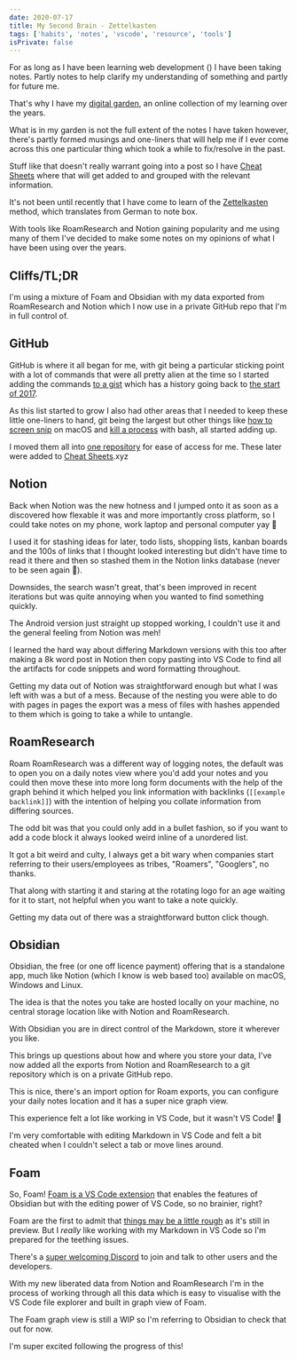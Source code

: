 ```yaml
---
date: 2020-07-17
title: My Second Brain - Zettelkasten
tags: ['habits', 'notes', 'vscode', 'resource', 'tools']
isPrivate: false
---
```


<script>
  import { DateDistance } from '$lib/components'
</script>

For as long as I have been learning web development (<DateDistance
date="2016-06-15" />) I have been taking notes. Partly notes to help
clarify my understanding of something and partly for future me.

That's why I have my [digital garden], an online collection of my
learning over the years.

What is in my garden is not the full extent of the notes I have taken
however, there's partly formed musings and one-liners that will help
me if I ever come across this one particular thing which took a while
to fix/resolve in the past.

Stuff like that doesn't really warrant going into a post so I have
[Cheat Sheets] where that will get added to and grouped with the
relevant information.

It's not been until recently that I have come to learn of the
[Zettelkasten] method, which translates from German to note box.

With tools like RoamResearch and Notion gaining popularity and me
using many of them I've decided to make some notes on my opinions of
what I have been using over the years.

## Cliffs/TL;DR

I'm using a mixture of Foam and Obsidian with my data exported from
RoamResearch and Notion which I now use in a private GitHub repo that
I'm in full control of.

## GitHub

GitHub is where it all began for me, with git being a particular
sticking point with a lot of commands that were all pretty alien at
the time so I started adding the commands [to a gist] which has a
history going back to [the start of 2017].

As this list started to grow I also had other areas that I needed to
keep these little one-liners to hand, git being the largest but other
things like [how to screen snip] on macOS and [kill a process] with
bash, all started adding up.

I moved them all into [one repository] for ease of access for me.
These later were added to [Cheat Sheets].xyz

## Notion

Back when Notion was the new hotness and I jumped onto it as soon as a
discovered how flexable it was and more importantly cross platform, so
I could take notes on my phone, work laptop and personal computer yay
🎉

I used it for stashing ideas for later, todo lists, shopping lists,
kanban boards and the 100s of links that I thought looked interesting
but didn't have time to read it there and then so stashed them in the
Notion links database (never to be seen again 🤣).

Downsides, the search wasn't great, that's been improved in recent
iterations but was quite annoying when you wanted to find something
quickly.

The Android version just straight up stopped working, I couldn't use
it and the general feeling from Notion was meh!

I learned the hard way about differing Markdown versions with this too
after making a 8k word post in Notion then copy pasting into VS Code
to find all the artifacts for code snippets and word formatting
throughout.

Getting my data out of Notion was straightforward enough but what I
was left with was a but of a mess. Because of the nesting you were
able to do with pages in pages the export was a mess of files with
hashes appended to them which is going to take a while to untangle.

## RoamResearch

Roam RoamResearch was a different way of logging notes, the default
was to open you on a daily notes view where you'd add your notes and
you could then move these into more long form documents with the help
of the graph behind it which helped you link information with
backlinks (`[[example backlink]]`) with the intention of helping you
collate information from differing sources.

The odd bit was that you could only add in a bullet fashion, so if you
want to add a code block it always looked weird inline of a unordered
list.

It got a bit weird and culty, I always get a bit wary when companies
start referring to their users/employees as tribes, "Roamers",
"Googlers", no thanks.

That along with starting it and staring at the rotating logo for an
age waiting for it to start, not helpful when you want to take a note
quickly.

Getting my data out of there was a straightforward button click
though.

## Obsidian

Obsidian, the free (or one off licence payment) offering that is a
standalone app, much like Notion (which I know is web based too)
available on macOS, Windows and Linux.

The idea is that the notes you take are hosted locally on your
machine, no central storage location like with Notion and
RoamResearch.

With Obsidian you are in direct control of the Markdown, store it
wherever you like.

This brings up questions about how and where you store your data, I've
now added all the exports from Notion and RoamResearch to a git
repository which is on a private GitHub repo.

This is nice, there's an import option for Roam exports, you can
configure your daily notes location and it has a super nice graph
view.

This experience felt a lot like working in VS Code, but it wasn't VS
Code! 😬

I'm very comfortable with editing Markdown in VS Code and felt a bit
cheated when I couldn't select a tab or move lines around.

## Foam

So, Foam! [Foam is a VS Code extension] that enables the features of
Obsidian but with the editing power of VS Code, so no brainier, right?

Foam are the first to admit that [things may be a little rough] as
it's still in preview. But I _really_ like working with my Markdown in
VS Code so I'm prepared for the teething issues.

There's a [super welcoming Discord] to join and talk to other users
and the developers.

With my new liberated data from Notion and RoamResearch I'm in the
process of working through all this data which is easy to visualise
with the VS Code file explorer and built in graph view of Foam.

The Foam graph view is still a WIP so I'm referring to Obsidian to
check that out for now.

I'm super excited following the progress of this!

<!-- Links -->

[digital garden]: https://scottspence.com/garden
[cheat sheets]: https://cheatsheets.xyz
[zettelkasten]: https://zettelkasten.de/
[to a gist]:
  https://gist.github.com/spences10/5c492e197e95158809a83650ff97fc3a
[the start of 2017]:
  https://gist.github.com/spences10/5c492e197e95158809a83650ff97fc3a/revisions?page=2#diff-0517f094a4805e87e00d10b2891d99e4
[how to screen snip]: https://cheatsheets.xyz/mac/#screen-snip
[kill a process]: https://cheatsheets.xyz/bash/#kill-process-on-port
[one repository]: https://github.com/spences10/cheat-sheets
[foam is a vs code extension]: https://github.com/foambubble/foam
[things may be a little rough]:
  https://foambubble.github.io/foam/#getting-started
[super welcoming discord]: https://discord.gg/rtdZKgj
